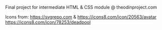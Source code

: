 Final project for intermediate HTML & CSS module @ theodinproject.com

Icons from:
    https://svgrepo.com
        &
    https://icons8.com/icon/20563/avatar
    https://icons8.com/icon/78253/deadpool